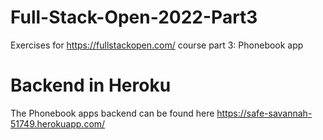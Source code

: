 # Full-Stack-Open-2022-Part3
Exercises for https://fullstackopen.com/ course part 3: Phonebook app

# Backend in Heroku
The Phonebook apps backend can be found here https://safe-savannah-51749.herokuapp.com/ 
